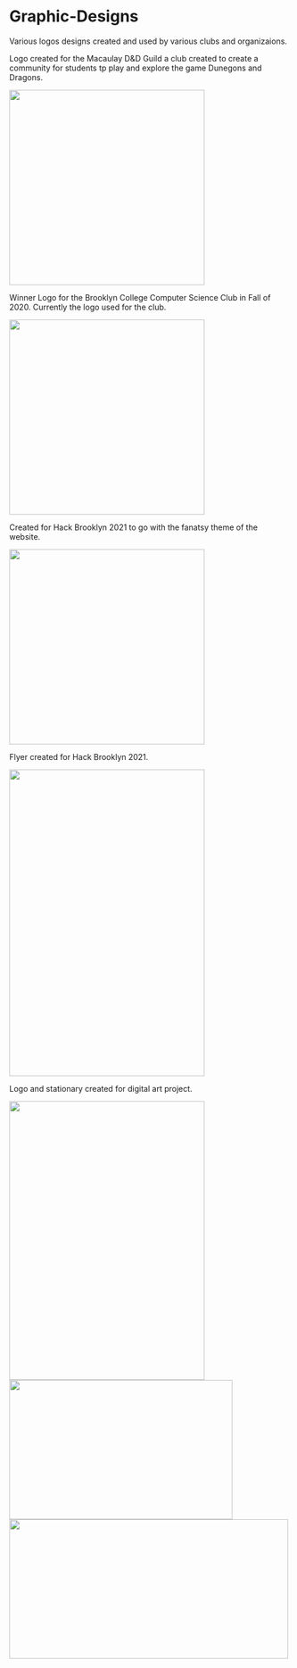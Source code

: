 # Graphic-Designs
Various logos designs created and used by various clubs and organizaions.
<br/>
<p> Logo created for the Macaulay D&D Guild a club created to create a community for students tp play and explore the game Dunegons and Dragons. </p>
<img src="https://user-images.githubusercontent.com/70613782/111734460-909e8080-8850-11eb-8649-a3a6e5883f25.png" width="350" height="350"/>
<br/>
<p> Winner Logo for the Brooklyn College Computer Science Club in Fall of 2020. Currently the logo used for the club. </p>
<img src="https://user-images.githubusercontent.com/70613782/111734598-ce9ba480-8850-11eb-8ad7-5c5fa2baa0c1.png" width="350" height="350"/>
<br/>
<p> Created for Hack Brooklyn 2021 to go with the fanatsy theme of the website. </p>
<img src="https://user-images.githubusercontent.com/70613782/111734895-613c4380-8851-11eb-8320-403fb24c1021.png" width="350" height="350"/>
<br/>
<p> Flyer created for Hack Brooklyn 2021. </p>
<img src="https://user-images.githubusercontent.com/70613782/111735128-de67b880-8851-11eb-83fa-e88802725fe5.png" width="350" height="550"/>
<br/>
<p> Logo and stationary created for digital art project. </p>
<img src="https://user-images.githubusercontent.com/70613782/111735542-9301da00-8852-11eb-843c-21eadce99104.png" width="350" height="500"/>
<img src="https://user-images.githubusercontent.com/70613782/111736216-c8f38e00-8853-11eb-8df3-185fd8a3482f.png" width="400" height="250"/>
<img src="https://user-images.githubusercontent.com/70613782/111736294-f0e2f180-8853-11eb-9505-fe0327d2cadc.png" width="500" height="250"/>









